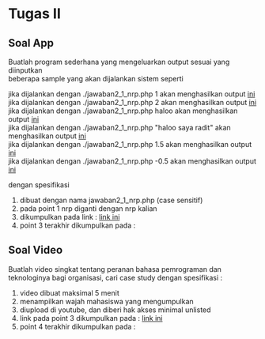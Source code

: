 # Tugas II

## Soal App
Buatlah program sederhana yang mengeluarkan output sesuai yang diinputkan  
beberapa sample yang akan dijalankan sistem seperti  

jika dijalankan dengan ./jawaban2_1_nrp.php 1 akan menghasilkan output [ini](jawaban2_a.txt)  
jika dijalankan dengan ./jawaban2_1_nrp.php 2 akan menghasilkan output [ini](jawaban2_a.txt)  
jika dijalankan dengan ./jawaban2_1_nrp.php haloo akan menghasilkan output [ini](jawaban2_b.txt)  
jika dijalankan dengan ./jawaban2_1_nrp.php "haloo saya radit" akan menghasilkan output [ini](jawaban2_b.txt)  
jika dijalankan dengan ./jawaban2_1_nrp.php 1.5 akan menghasilkan output [ini](jawaban2_c.txt)  
jika dijalankan dengan ./jawaban2_1_nrp.php -0.5 akan menghasilkan output [ini](jawaban2_c.txt)  

dengan spesifikasi 
1. dibuat dengan nama jawaban2_1_nrp.php (case sensitif)
2. pada point 1 nrp diganti dengan nrp kalian
3. dikumpulkan pada link : [link ini](https://itsacid-my.sharepoint.com/:f:/g/personal/radityo_pw_is_its_ac_id/ErJV0eLjki1Eqo55ZHY8mOMBE41Dfo_dJSiZE9nxK__xSA)
4. point 3 terakhir dikumpulkan pada :


## Soal Video
Buatlah video singkat tentang peranan bahasa pemrograman dan teknologinya bagi organisasi, cari case study
dengan spesifikasi : 
1. video dibuat maksimal 5 menit 
2. menampilkan wajah mahasiswa yang mengumpulkan 
3. diupload di youtube, dan diberi hak akses minimal unlisted
4. link pada point 3 dikumpulkan pada : [link ini](https://forms.office.com/Pages/ResponsePage.aspx?id=rGlRHcvHdUKXZL-MnDZKTBmRJDdYPClOsY1dZ_jg_qtUQkZYTlNROTlGQkVFUktKWjRTVldHNUZYVS4u)
5. point 4 terakhir dikumpulkan pada : 